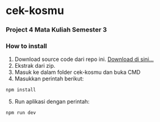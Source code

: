 # cek-kosmu
### Project 4 Mata Kuliah Semester 3

### How to install
1. Download source code dari repo ini. [Download di sini...](https://github.com/alvif/cek-kosmu/archive/main.zip)
2. Ekstrak dari zip.
3. Masuk ke dalam folder cek-kosmu dan buka CMD
4. Masukkan perintah berikut: 
```sh
npm install
```
5. Run aplikasi dengan perintah:
```sh
npm run dev
```
